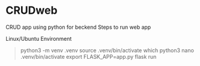 # CRUDweb
CRUD app using python for beckend
Steps to run web app

Linux/Ubuntu Environment
> python3 -m venv .venv
> source .venv/bin/activate
> which python3
> nano .venv/bin/activate
> export FLASK_APP=app.py
> flask run
